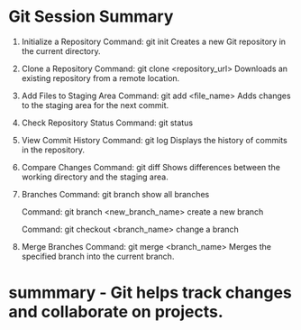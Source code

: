 # Git Session Summary

1. Initialize a Repository
    Command: git init 
    Creates a new Git repository in the current directory.

2. Clone a Repository
    Command: git clone <repository_url>
    Downloads an existing repository from a remote location.

3. Add Files to Staging Area
    Command: git add <file_name>
    Adds changes to the staging area for the next commit.

4. Check Repository Status
    Command: git status

5. View Commit History
    Command: git log
    Displays the history of commits in the repository.


6. Compare Changes
    Command: git diff
    Shows differences between the working directory and the staging area.

7. Branches
    Command: git branch
    show all branches

    Command: git branch <new_branch_name>
    create a new branch

    Command: git checkout <branch_name>
    change a branch

8. Merge Branches
    Command: git merge <branch_name>
    Merges the specified branch into the current branch.

# summmary - Git helps track changes and collaborate on projects.
